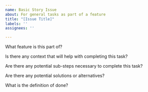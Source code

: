 ```yaml
---
name: Basic Story Issue
about: For general tasks as part of a feature
title: "[Issue Title]"
labels: ''
assignees: ''

---
```


What feature is this part of?

Is there any context that will help with completing this task?

Are there any potential sub-steps necessary to complete this task?

Are there any potential solutions or alternatives?

What is the definition of done?
